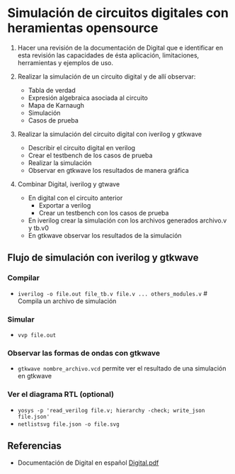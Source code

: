 # Simulación de circuitos digitales con heramientas opensource

1. Hacer una revisión de la documentación de Digital que e identificar en esta revisión
las capacidades de ésta aplicación, limitaciones, herramientas y ejemplos de uso.

2. Realizar la simulación de un circuito digital y de allí observar:
    * Tabla de verdad
    * Expresión algebraica asociada al circuito
    * Mapa de Karnaugh
    * Simulación
    * Casos de prueba

3. Realizar la simulación del circuito digital con iverilog y gtkwave
    * Describir el circuito digital en verilog
    * Crear el testbench de los casos de prueba
    * Realizar la simulación
    * Observar en gtkwave los resultados de manera gráfica


4. Combinar Digital, iverilog y gtwave
    * En digital con el circuito anterior
        * Exportar a verilog
        * Crear un testbench con los casos de prueba
    * En iverilog crear la simulación con los archivos generados archivo.v y tb.v0
    * En gtkwave observar los resultados de la simulación

## Flujo de simulación con iverilog y gtkwave

### Compilar

* `iverilog -o file.out file_tb.v file.v ... others_modules.v` # Compila un archivo de simulación

### Simular

* `vvp file.out`

### Observar las formas de ondas con gtkwave

* `gtkwave nombre_archivo.vcd` permite ver el resultado de una simulación en gtkwave

### Ver el diagrama RTL (optional)

* `yosys -p 'read_verilog file.v; hierarchy -check; write_json file.json'`
* `netlistsvg file.json -o file.svg`

## Referencias

* Documentación de Digital en español [Digital.pdf](https://github.com/hneemann/Digital/releases/download/v0.30/Doc_Espanol.pdf)
